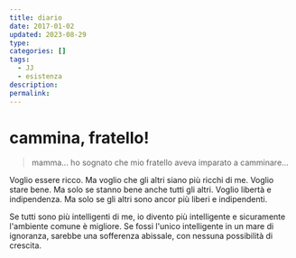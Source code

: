 ```yaml
---
title: diario
date: 2017-01-02
updated: 2023-08-29
type: 
categories: []
tags:
  - JJ
  - esistenza
description: 
permalink:
---
```

# cammina, fratello!

> mamma... ho sognato che mio fratello aveva imparato a camminare...

Voglio essere ricco. Ma voglio che gli altri siano più ricchi di me.
Voglio stare bene. Ma solo se stanno bene anche tutti gli altri.
Voglio libertà e indipendenza. Ma solo se gli altri sono ancor più liberi e indipendenti.

Se tutti sono più intelligenti di me, io divento più intelligente e sicuramente l'ambiente comune è migliore.
Se fossi l'unico intelligente in un mare di ignoranza, sarebbe una sofferenza abissale, con nessuna possibilità di crescita.